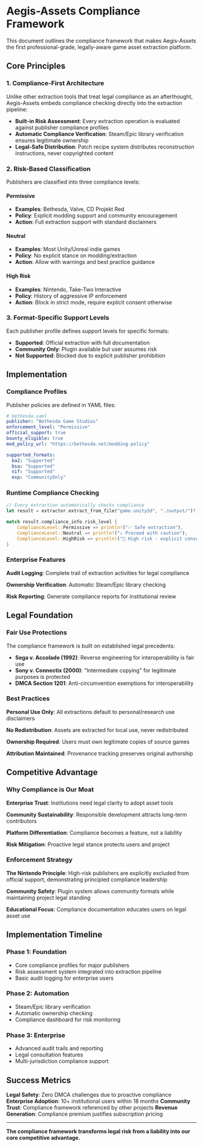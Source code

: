 # Aegis-Assets Compliance Framework

This document outlines the compliance framework that makes Aegis-Assets the first professional-grade, legally-aware game asset extraction platform.

## Core Principles

### 1. Compliance-First Architecture

Unlike other extraction tools that treat legal compliance as an afterthought, Aegis-Assets embeds compliance checking directly into the extraction pipeline:

- **Built-in Risk Assessment**: Every extraction operation is evaluated against publisher compliance profiles
- **Automatic Compliance Verification**: Steam/Epic library verification ensures legitimate ownership
- **Legal-Safe Distribution**: Patch recipe system distributes reconstruction instructions, never copyrighted content

### 2. Risk-Based Classification

Publishers are classified into three compliance levels:

#### Permissive
- **Examples**: Bethesda, Valve, CD Projekt Red
- **Policy**: Explicit modding support and community encouragement
- **Action**: Full extraction support with standard disclaimers

#### Neutral  
- **Examples**: Most Unity/Unreal indie games
- **Policy**: No explicit stance on modding/extraction
- **Action**: Allow with warnings and best practice guidance

#### High Risk
- **Examples**: Nintendo, Take-Two Interactive
- **Policy**: History of aggressive IP enforcement
- **Action**: Block in strict mode, require explicit consent otherwise

### 3. Format-Specific Support Levels

Each publisher profile defines support levels for specific formats:

- **Supported**: Official extraction with full documentation
- **Community Only**: Plugin available but user assumes risk
- **Not Supported**: Blocked due to explicit publisher prohibition

## Implementation

### Compliance Profiles

Publisher policies are defined in YAML files:

```yaml
# bethesda.yaml
publisher: "Bethesda Game Studios"
enforcement_level: "Permissive"
official_support: true
bounty_eligible: true
mod_policy_url: "https://bethesda.net/modding-policy"

supported_formats:
  ba2: "Supported"
  bsa: "Supported" 
  nif: "Supported"
  esp: "CommunityOnly"
```

### Runtime Compliance Checking

```rust
// Every extraction automatically checks compliance
let result = extractor.extract_from_file("game.unity3d", "./output/")?;

match result.compliance_info.risk_level {
    ComplianceLevel::Permissive => println!("✅ Safe extraction"),
    ComplianceLevel::Neutral => println!("⚠️ Proceed with caution"),
    ComplianceLevel::HighRisk => println!("🚫 High risk - explicit consent required"),
}
```

### Enterprise Features

**Audit Logging**: Complete trail of extraction activities for legal compliance

**Ownership Verification**: Automatic Steam/Epic library checking

**Risk Reporting**: Generate compliance reports for institutional review

## Legal Foundation

### Fair Use Protections

The compliance framework is built on established legal precedents:

- **Sega v. Accolade (1992)**: Reverse engineering for interoperability is fair use
- **Sony v. Connectix (2000)**: "Intermediate copying" for legitimate purposes is protected
- **DMCA Section 1201**: Anti-circumvention exemptions for interoperability

### Best Practices

**Personal Use Only**: All extractions default to personal/research use disclaimers

**No Redistribution**: Assets are extracted for local use, never redistributed

**Ownership Required**: Users must own legitimate copies of source games

**Attribution Maintained**: Provenance tracking preserves original authorship

## Competitive Advantage

### Why Compliance is Our Moat

**Enterprise Trust**: Institutions need legal clarity to adopt asset tools

**Community Sustainability**: Responsible development attracts long-term contributors  

**Platform Differentiation**: Compliance becomes a feature, not a liability

**Risk Mitigation**: Proactive legal stance protects users and project

### Enforcement Strategy

**The Nintendo Principle**: High-risk publishers are explicitly excluded from official support, demonstrating principled compliance leadership

**Community Safety**: Plugin system allows community formats while maintaining project legal standing  

**Educational Focus**: Compliance documentation educates users on legal asset use

## Implementation Timeline

### Phase 1: Foundation
- Core compliance profiles for major publishers
- Risk assessment system integrated into extraction pipeline
- Basic audit logging for enterprise users

### Phase 2: Automation
- Steam/Epic library verification
- Automatic ownership checking
- Compliance dashboard for risk monitoring

### Phase 3: Enterprise
- Advanced audit trails and reporting
- Legal consultation features
- Multi-jurisdiction compliance support

## Success Metrics

**Legal Safety**: Zero DMCA challenges due to proactive compliance
**Enterprise Adoption**: 10+ institutional users within 18 months
**Community Trust**: Compliance framework referenced by other projects
**Revenue Generation**: Compliance premium justifies subscription pricing

---

**The compliance framework transforms legal risk from a liability into our core competitive advantage.**
